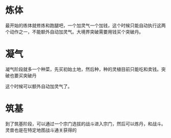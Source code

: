 # 炼体

最开始的练体就修炼和跑腿吧，一个加灵气一个加钱，这个时候只能自动执行这两个动作之一，不能额外自动加灵气。大境界突破需要用钱买个突破丹。

# 凝气

凝气阶段就多一个种菜，先买初始土地，然后种，种的灵植目前只能吃和卖钱。突破也要买突破丹

这个时候可以额外自动加灵气了。

# 筑基

到了筑基阶段，可以通过一个宗门选拔的战斗进入宗门，然后可以炼丹，和战斗。灵兽也是在特定地图战斗通关获得的
